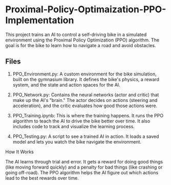 # Proximal-Policy-Optimaization-PPO-Implementation

This project trains an AI to control a self-driving bike in a simulated environment using the Proximal Policy Optimization (PPO) algorithm. The goal is for the bike to learn how to navigate a road and avoid obstacles.
## Files

1. PPO_Environment.py: A custom environment for the bike simulation, built on the gymnasium library. It defines the bike's physics, a reward system, and the state and action spaces for the AI.

2. PPO_Network.py: Contains the neural networks (actor and critic) that make up the AI's "brain." The actor decides on actions (steering and acceleration), and the critic evaluates how good those actions were.

3. PPO_Training.ipynb: This is where the training happens. It runs the PPO algorithm to teach the AI to drive the bike better over time. It also includes code to track and visualize the learning process.

4. PPO_Testing.py: A script to see a trained AI in action. It loads a saved model and lets you watch the bike navigate the environment.

How It Works

The AI learns through trial and error. It gets a reward for doing good things (like moving forward quickly) and a penalty for bad things (like crashing or going off-road). The PPO algorithm helps the AI figure out which actions lead to the best rewards over time.
